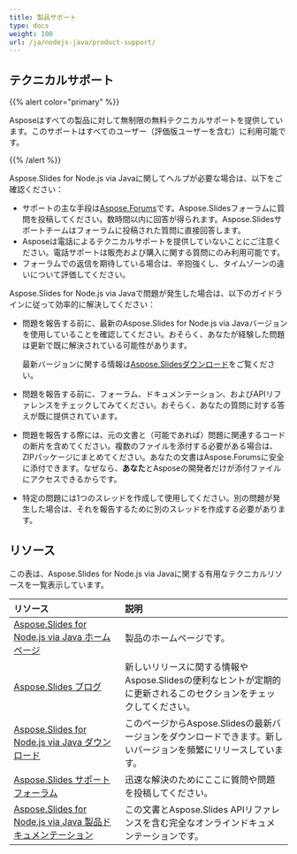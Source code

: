 ```yaml
---
title: 製品サポート
type: docs
weight: 100
url: /ja/nodejs-java/product-support/
---
```


## **テクニカルサポート**
{{% alert color="primary" %}}

Asposeはすべての製品に対して無制限の無料テクニカルサポートを提供しています。このサポートはすべてのユーザー（評価版ユーザーを含む）に利用可能です。

{{% /alert %}} 

Aspose.Slides for Node.js via Javaに関してヘルプが必要な場合は、以下をご確認ください：

- サポートの主な手段は[Aspose.Forums](https://forum.aspose.com/c/slides/11)です。Aspose.Slidesフォーラムに質問を投稿してください。数時間以内に回答が得られます。Aspose.Slidesサポートチームはフォーラムに投稿された質問に直接回答します。
- Asposeは電話によるテクニカルサポートを提供していないことにご注意ください。電話サポートは販売および購入に関する質問にのみ利用可能です。
- フォーラムでの返信を期待している場合は、辛抱強くし、タイムゾーンの違いについて評価してください。


Aspose.Slides for Node.js via Javaで問題が発生した場合は、以下のガイドラインに従って効率的に解決してください：

- 問題を報告する前に、最新のAspose.Slides for Node.js via Javaバージョンを使用していることを確認してください。おそらく、あなたが経験した問題は更新で既に解決されている可能性があります。

  最新バージョンに関する情報は[Aspose.Slidesダウンロード](https://releases.aspose.com/slides/nodejs-java/)をご覧ください。

- 問題を報告する前に、フォーラム、ドキュメンテーション、およびAPIリファレンスをチェックしてみてください。おそらく、あなたの質問に対する答えが既に提供されています。

- 問題を報告する際には、元の文書と（可能であれば）問題に関連するコードの断片を含めてください。複数のファイルを添付する必要がある場合は、ZIPパッケージにまとめてください。あなたの文書はAspose.Forumsに安全に添付できます。なぜなら、**あなた**とAsposeの開発者だけが添付ファイルにアクセスできるからです。

- 特定の問題には1つのスレッドを作成して使用してください。別の問題が発生した場合は、それを報告するために別のスレッドを作成する必要があります。 

## **リソース**

この表は、Aspose.Slides for Node.js via Javaに関する有用なテクニカルリソースを一覧表示しています。

|**リソース**|**説明**|
| :- | :- |
|[Aspose.Slides for Node.js via Java ホームページ](https://products.aspose.com/slides/nodejs-java/)|製品のホームページです。|
|[Aspose.Slides ブログ](https://blog.aspose.com/category/slides/)|新しいリリースに関する情報やAspose.Slidesの便利なヒントが定期的に更新されるこのセクションをチェックしてください。|
|[Aspose.Slides for Node.js via Java ダウンロード](https://releases.aspose.com/slides/nodejs-java/)|このページからAspose.Slidesの最新バージョンをダウンロードできます。新しいバージョンを頻繁にリリースしています。|
|[Aspose.Slides サポートフォーラム](https://forum.aspose.com/c/slides/11)|迅速な解決のためにここに質問や問題を投稿してください。|
|[Aspose.Slides for Node.js via Java 製品ドキュメンテーション](/slides/ja/nodejs-java/)|この文書とAspose.Slides APIリファレンスを含む完全なオンラインドキュメンテーションです。|